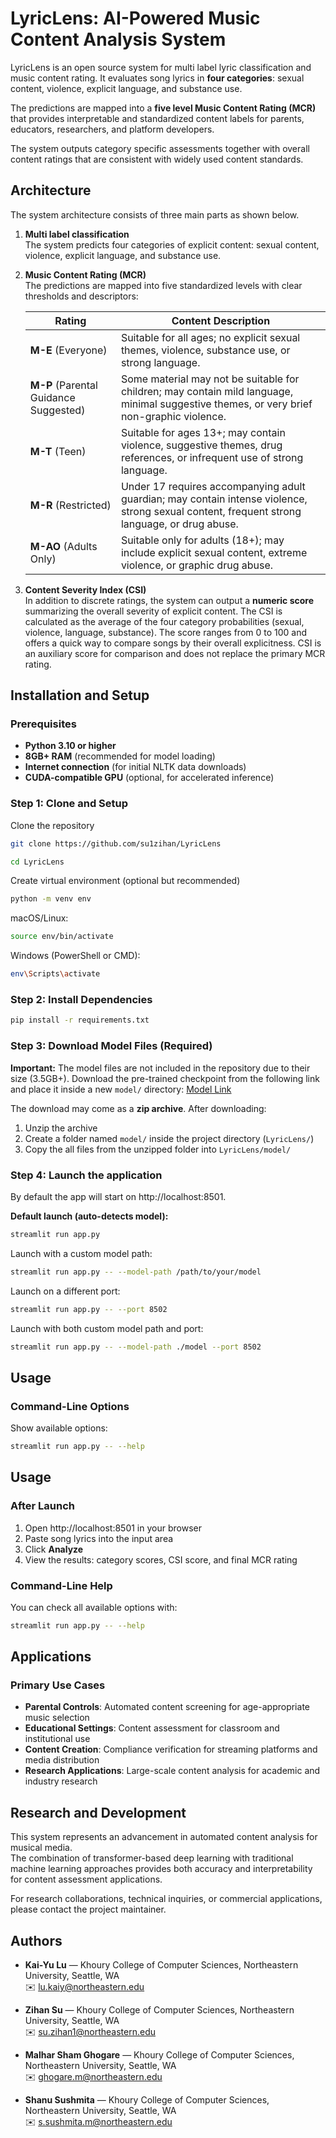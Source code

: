# LyricLens: AI-Powered Music Content Analysis System

LyricLens is an open source system for multi label lyric classification and music content rating. It evaluates song lyrics in **four categories**: sexual content, violence, explicit language, and substance use. 

The predictions are mapped into a **five level Music Content Rating (MCR)** that provides interpretable and standardized content labels for parents, educators, researchers, and platform developers.  

The system outputs category specific assessments together with overall content ratings that are consistent with widely used content standards.  

## Architecture

The system architecture consists of three main parts as shown below.

1. **Multi label classification**  
   The system predicts four categories of explicit content: sexual content, violence, explicit language, and substance use.  

2. **Music Content Rating (MCR)**  
   The predictions are mapped into five standardized levels with clear thresholds and descriptors:  

   | Rating | Content Description |
   |--------|----------------------|
   | **M-E** (Everyone) | Suitable for all ages; no explicit sexual themes, violence, substance use, or strong language. |
   | **M-P** (Parental Guidance Suggested) | Some material may not be suitable for children; may contain mild language, minimal suggestive themes, or very brief non-graphic violence. |
   | **M-T** (Teen) | Suitable for ages 13+; may contain violence, suggestive themes, drug references, or infrequent use of strong language. |
   | **M-R** (Restricted) | Under 17 requires accompanying adult guardian; may contain intense violence, strong sexual content, frequent strong language, or drug abuse. |
   | **M-AO** (Adults Only) | Suitable only for adults (18+); may include explicit sexual content, extreme violence, or graphic drug abuse. |

3. **Content Severity Index (CSI)**  
   In addition to discrete ratings, the system can output a **numeric score** summarizing the overall severity of explicit content. The CSI is calculated as the average of the four category probabilities (sexual, violence, language, substance). The score ranges from 0 to 100 and offers a quick way to compare songs by their overall explicitness. CSI is an auxiliary score for comparison and does not replace the primary MCR rating.  

## Installation and Setup
### Prerequisites
- **Python 3.10 or higher**
- **8GB+ RAM** (recommended for model loading)
- **Internet connection** (for initial NLTK data downloads)
- **CUDA-compatible GPU** (optional, for accelerated inference)

### Step 1: Clone and Setup

Clone the repository

```bash
git clone https://github.com/su1zihan/LyricLens
```

```bash
cd LyricLens
```

Create virtual environment (optional but recommended)
```bash
python -m venv env
```

macOS/Linux:
```bash
source env/bin/activate
```

Windows (PowerShell or CMD):
```bash
env\Scripts\activate
```

### Step 2: Install Dependencies
```bash
pip install -r requirements.txt
```

### Step 3: Download Model Files (Required)
**Important:** The model files are not included in the repository due to their size (3.5GB+).
Download the pre-trained checkpoint from the following link and place it inside a new `model/` directory: [Model Link](https://drive.google.com/drive/folders/1EQlMFnAieKLeGEQR0ViQdk1Su2P8mjPy?usp=sharing)

The download may come as a **zip archive**. After downloading:  
1. Unzip the archive  
2. Create a folder named `model/` inside the project directory (`LyricLens/`)  
3. Copy the all files from the unzipped folder into `LyricLens/model/` 

### Step 4: Launch the application

By default the app will start on http://localhost:8501.  

**Default launch (auto-detects model):**

```bash
streamlit run app.py
```

Launch with a custom model path:
```bash
streamlit run app.py -- --model-path /path/to/your/model
```

Launch on a different port:
```bash
streamlit run app.py -- --port 8502
```

Launch with both custom model path and port:
```bash
streamlit run app.py -- --model-path ./model --port 8502
```

## Usage

### Command-Line Options
Show available options:
```bash
streamlit run app.py -- --help
```

## Usage

### After Launch
1. Open http://localhost:8501 in your browser  
2. Paste song lyrics into the input area  
3. Click **Analyze**  
4. View the results: category scores, CSI score, and final MCR rating  

### Command-Line Help
You can check all available options with:

```bash
streamlit run app.py -- --help
```

## Applications

### Primary Use Cases
- **Parental Controls**: Automated content screening for age-appropriate music selection
- **Educational Settings**: Content assessment for classroom and institutional use
- **Content Creation**: Compliance verification for streaming platforms and media distribution
- **Research Applications**: Large-scale content analysis for academic and industry research

## Research and Development

This system represents an advancement in automated content analysis for musical media.  
The combination of transformer-based deep learning with traditional machine learning approaches provides both accuracy and interpretability for content assessment applications.  

For research collaborations, technical inquiries, or commercial applications, please contact the project maintainer.  

## Authors

- **Kai-Yu Lu** — Khoury College of Computer Sciences, Northeastern University, Seattle, WA  
  ✉️ [lu.kaiy@northeastern.edu](mailto:lu.kaiy@northeastern.edu)

- **Zihan Su** — Khoury College of Computer Sciences, Northeastern University, Seattle, WA  
  ✉️ [su.zihan1@northeastern.edu](mailto:su.zihan1@northeastern.edu)


- **Malhar Sham Ghogare** — Khoury College of Computer Sciences, Northeastern University, Seattle, WA  
  ✉️ [ghogare.m@northeastern.edu](mailto:ghogare.m@northeastern.edu)


- **Shanu Sushmita** — Khoury College of Computer Sciences, Northeastern University, Seattle, WA  
  ✉️ [s.sushmita.m@northeastern.edu](mailto:s.sushmita.m@northeastern.edu)

